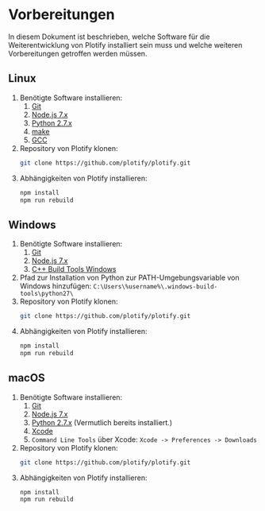 # Vorbereitungen

In diesem Dokument ist beschrieben, welche Software für die Weiterentwicklung von Plotify installiert sein muss und welche weiteren Vorbereitungen getroffen werden müssen.


## Linux

1. Benötigte Software installieren:
    1. [Git](https://git-scm.com/download/linux)
    2. [Node.js 7.x](https://nodejs.org/en/download/package-manager/)
    3. [Python 2.7.x](https://www.python.org/)
    4. [make](https://www.gnu.org/software/make/)
    5. [GCC](https://gcc.gnu.org)
2. Repository von Plotify klonen:
    ```bash
    git clone https://github.com/plotify/plotify.git
    ```
3. Abhängigkeiten von Plotify installieren:
    ```bash
    npm install
    npm run rebuild
    ```


## Windows

1. Benötigte Software installieren:
    1. [Git](https://git-scm.com/download/win)
    2. [Node.js 7.x](https://nodejs.org/download/release/v7.10.1/node-v7.10.1-x64.msi)
    3. [C++ Build Tools Windows](https://github.com/felixrieseberg/windows-build-tools#readme)
2. Pfad zur Installation von Python zur PATH-Umgebungsvariable von Windows hinzufügen:
   `C:\Users\%username%\.windows-build-tools\python27\`
3. Repository von Plotify klonen:
    ```bash
    git clone https://github.com/plotify/plotify.git
    ```
4. Abhängigkeiten von Plotify installieren:
    ```bash
    npm install
    npm run rebuild
    ```


## macOS

1. Benötigte Software installieren:
    1. [Git](https://git-scm.com/download/mac)
    2. [Node.js 7.x](https://nodejs.org/download/release/v7.10.1/node-v7.10.1.pkg)
    3. [Python 2.7.x](https://www.python.org/) (Vermutlich bereits installiert.)
    4. [Xcode](https://developer.apple.com/xcode/)
    5. `Command Line Tools` über Xcode: `Xcode -> Preferences -> Downloads`
2. Repository von Plotify klonen:
    ```bash
    git clone https://github.com/plotify/plotify.git
    ```
3. Abhängigkeiten von Plotify installieren:
    ```bash
    npm install
    npm run rebuild
    ```
